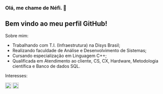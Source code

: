 ### Olá, me chame de Néfi.  :hatching_chick:
## Bem vindo ao meu perfil GitHub!

Sobre mim:

- Trabalhando com T.I. (Infraestrutura) na Disys Brasil;
- Realizando faculdade de Análise e Desenvolvimento de Sistemas;
- Cursando especialização em Linguagem C++; 
- Qualificada em Atendimento ao cliente, CS, CX, Hardware, Metodologia científica e Banco de dados SQL.


Interesses:

<img src="https://cdn.jsdelivr.net/gh/devicons/devicon/icons/git/git-original.svg" width="20" height="20"/>
<img src="https://cdn.jsdelivr.net/gh/devicons/devicon/icons/adonisjs/adonisjs-original.svg" width="20" height="20"/>
          
